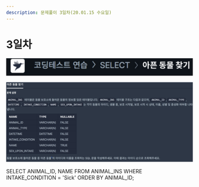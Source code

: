 ```yaml
---
description: 문제풀이 3일차(20.01.15 수요일)
---
```


# 3일차

![](<../.gitbook/assets/image (46).png>)

![](<../.gitbook/assets/image (54).png>)

SELECT ANIMAL\_ID, NAME FROM ANIMAL\_INS WHERE INTAKE\_CONDITION = 'Sick' ORDER BY ANIMAL\_ID;
